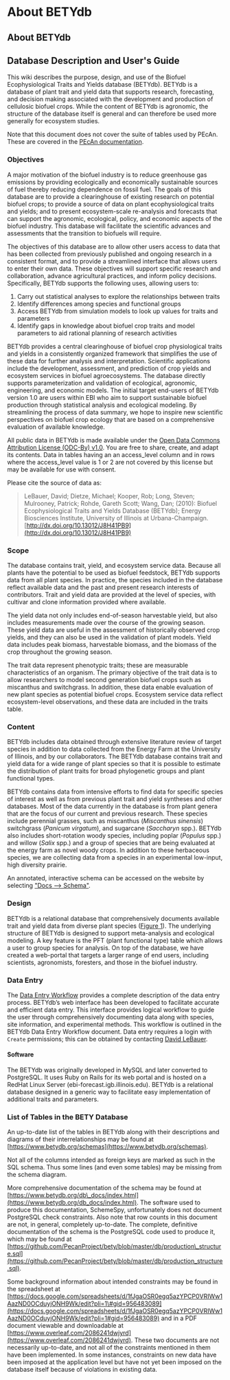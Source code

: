 # About BETYdb

## About BETYdb

## Database Description and User's Guide

This wiki describes the purpose, design, and use of the Biofuel Ecophysiological Traits and Yields database \(BETYdb\). BETYdb is a database of plant trait and yield data that supports research, forecasting, and decision making associated with the development and production of cellulosic biofuel crops. While the content of BETYdb is agronomic, the structure of the database itself is general and can therefore be used more generally for ecosystem studies.

Note that this document does not cover the suite of tables used by PEcAn. These are covered in the [PEcAn documentation](https://pecan.gitbooks.io/pecan-documentation/content/).

### Objectives

A major motivation of the biofuel industry is to reduce greenhouse gas emissions by providing ecologically and economically sustainable sources of fuel thereby reducing dependence on fossil fuel. The goals of this database are to provide a clearinghouse of existing research on potential biofuel crops; to provide a source of data on plant ecophysiological traits and yields; and to present ecosystem-scale re-analysis and forecasts that can support the agronomic, ecological, policy, and economic aspects of the biofuel industry. This database will facilitate the scientific advances and assessments that the transition to biofuels will require.

The objectives of this database are to allow other users access to data that has been collected from previously published and ongoing research in a consistent format, and to provide a streamlined interface that allows users to enter their own data. These objectives will support specific research and collaboration, advance agricultural practices, and inform policy decisions. Specifically, BETYdb supports the following uses, allowing users to:

1. Carry out statistical analyses to explore the relationships between traits
2. Identify differences among species and functional groups
3. Access BETYdb from simulation models to look up values for traits and parameters
4. Identify gaps in knowledge about biofuel crop traits and model parameters to aid rational planning of research activities

BETYdb provides a central clearinghouse of biofuel crop physiological traits and yields in a consistently organized framework that simplifies the use of these data for further analysis and interpretation. Scientific applications include the development, assessment, and prediction of crop yields and ecosystem services in biofuel agroecosystems. The database directly supports parameterization and validation of ecological, agronomic, engineering, and economic models. The initial target end-users of BETYdb version 1.0 are users within EBI who aim to support sustainable biofuel production through statistical analysis and ecological modeling. By streamlining the process of data summary, we hope to inspire new scientific perspectives on biofuel crop ecology that are based on a comprehensive evaluation of available knowledge.

All public data in BETYdb is made available under the [Open Data Commons Attribution License \(ODC-By\) v1.0](http://opendatacommons.org/licenses/by/1-0/). You are free to share, create, and adapt its contents. Data in tables having an an access\_level column and in rows where the access\_level value is 1 or 2 are not covered by this license but may be available for use with consent.

Please cite the source of data as:

> LeBauer, David; Dietze, Michael; Kooper, Rob; Long, Steven; Mulrooney, Patrick; Rohde, Gareth Scott; Wang, Dan; \(2010\): Biofuel Ecophysiological Traits and Yields Database \(BETYdb\); Energy Biosciences Institute, University of Illinois at Urbana-Champaign. [http://dx.doi.org/10.13012/J8H41PB9](http://dx.doi.org/10.13012/J8H41PB9)

### Scope

The database contains trait, yield, and ecosystem service data. Because all plants have the potential to be used as biofuel feedstock, BETYdb supports data from all plant species. In practice, the species included in the database reflect available data and the past and present research interests of contributors. Trait and yield data are provided at the level of species, with cultivar and clone information provided where available.

The yield data not only includes end-of-season harvestable yield, but also includes measurements made over the course of the growing season. These yield data are useful in the assessment of historically observed crop yields, and they can also be used in the validation of plant models. Yield data includes peak biomass, harvestable biomass, and the biomass of the crop throughout the growing season.

The trait data represent phenotypic traits; these are measurable characteristics of an organism. The primary objective of the trait data is to allow researchers to model second generation biofuel crops such as miscanthus and switchgrass. In addition, these data enable evaluation of new plant species as potential biofuel crops. Ecosystem service data reflect ecosystem-level observations, and these data are included in the traits table.

### Content

BETYdb includes data obtained through extensive literature review of target species in addition to data collected from the Energy Farm at the University of Illinois, and by our collaborators. The BETYdb database contains trait and yield data for a wide range of plant species so that it is possible to estimate the distribution of plant traits for broad phylogenetic groups and plant functional types.

BETYdb contains data from intensive efforts to find data for specific species of interest as well as from previous plant trait and yield syntheses and other databases. Most of the data currently in the database is from plant genera that are the focus of our current and previous research. These species include perennial grasses, such as miscanthus \(_Miscanthus sinensis_\) switchgrass \(_Panicum virgatum_\), and sugarcane \(_Saccharyn_ spp.\). BETYdb also includes short-rotation woody species, including poplar \(_Populus_ spp.\) and willow \(_Salix_ spp.\) and a group of species that are being evaluated at the energy farm as novel woody crops. In addition to these herbaceous species, we are collecting data from a species in an experimental low-input, high diversity prairie.

An annotated, interactive schema can be accessed on the website by selecting ["Docs --&gt; Schema"](https://www.betydb.org/schemas).

### Design

BETYdb is a relational database that comprehensively documents available trait and yield data from diverse plant species \([Figure 1](about-betydb.md#Figure-1)\). The underlying structure of BETYdb is designed to support meta-analysis and ecological modeling. A key feature is the PFT \(plant functional type\) table which allows a user to group species for analysis. On top of the database, we have created a web-portal that targets a larger range of end users, including scientists, agronomists, foresters, and those in the biofuel industry.

### Data Entry

The [Data Entry Workflow](https://dlebauer.gitbooks.io/betydbdoc-dataentry/content/) provides a complete description of the data entry process. BETYdb’s web interface has been developed to facilitate accurate and efficient data entry. This interface provides logical workflow to guide the user through comprehensively documenting data along with species, site information, and experimental methods. This workflow is outlined in the BETYdb Data Entry Workflow document. Data entry requires a login with `Create` permissions; this can be obtained by contacting [David LeBauer](mailto:dlebauer@illinois.edu).

#### Software

The BETYdb was originally developed in MySQL and later converted to PostgreSQL. It uses Ruby on Rails for its web portal and is hosted on a RedHat Linux Server \(ebi-forecast.igb.illinois.edu\). BETYdb is a relational database designed in a generic way to facilitate easy implementation of additional traits and parameters.

### List of Tables in the BETY Database

An up-to-date list of the tables in BETYdb along with their descriptions and diagrams of their interrelationships may be found at [https://www.betydb.org/schemas](https://www.betydb.org/schemas). 

 Not all of the columns intended as foreign keys are marked as such in the SQL schema. Thus some lines \(and even some tables\) may be missing from the schema diagram.

 More comprehensive documentation of the schema may be found at [https://www.betydb.org/db\_docs/index.html](https://www.betydb.org/db_docs/index.html). The software used to produce this documentation, SchemeSpy, unfortunately does not document PostgreSQL check constraints. Also note that row counts in this document are not, in general, completely up-to-date. The complete, definitive documentation of the schema is the PostgreSQL code used to produce it, which may be found at [https://github.com/PecanProject/bety/blob/master/db/production\_structure.sql](https://github.com/PecanProject/bety/blob/master/db/production_structure.sql).

Some background information about intended constraints may be found in the spreadsheet at [https://docs.google.com/spreadsheets/d/1fJgaOSR0egq5azYPCP0VRIWw1AazND0OCduyjONH9Wk/edit?pli=1\#gid=956483089](https://docs.google.com/spreadsheets/d/1fJgaOSR0egq5azYPCP0VRIWw1AazND0OCduyjONH9Wk/edit?pli=1#gid=956483089) and in a PDF document viewable and downloadable at [https://www.overleaf.com/2086241dwjyrd](https://www.overleaf.com/2086241dwjyrd). These two documents are not necessarily up-to-date, and not all of the constraints mentioned in them have been implemented. In some instances, constraints on new data have been imposed at the application level but have not yet been imposed on the database itself because of violations in existing data.

